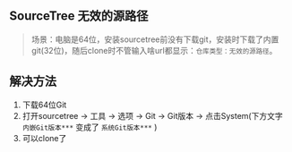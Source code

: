 ## SourceTree 无效的源路径
> 场景：电脑是64位，安装sourcetree前没有下载git，安装时下载了内置git(32位)，随后clone时不管输入啥url都显示：`仓库类型：无效的源路径`。

## 解决方法
1. 下载64位Git
2. 打开sourcetree -> 工具 -> 选项 -> Git -> Git版本 -> 点击System(下方文字 `内嵌Git版本***` 变成了 `系统Git版本***` )
3. 可以clone了